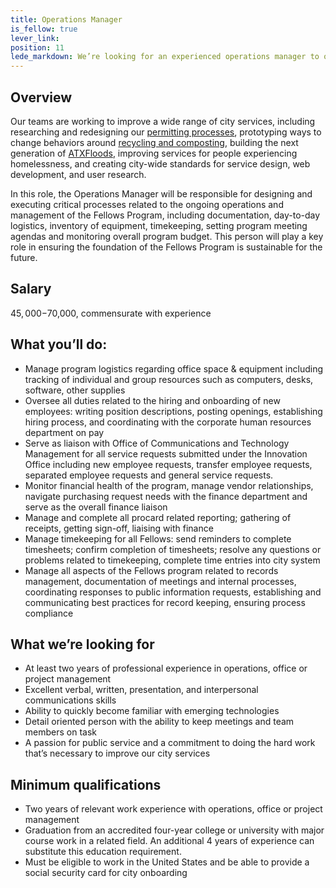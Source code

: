 ```yaml
---
title: Operations Manager
is_fellow: true
lever_link: 
position: 11
lede_markdown: We’re looking for an experienced operations manager to oversee day-to-day processes, events, and activities for the City of Austin’s Design, Technology, & Innovation Fellows Program.
---
```

## Overview
Our teams are working to improve a wide range of city services, including researching and redesigning our [permitting processes](http://www.austintexas.gov/department/development-services), prototyping ways to change behaviors around [recycling and composting](http://www.austintexas.gov/department/austin-resource-recovery), building the next generation of [ATXFloods](https://www.atxfloods.com), improving services for people experiencing homelessness, and creating city-wide standards for service design, web development, and user research.

In this role, the Operations Manager will be responsible for designing and executing critical processes related to the ongoing operations and management of the Fellows Program, including documentation, day-to-day logistics, inventory of equipment, timekeeping, setting program meeting agendas and monitoring overall program budget. This person will play a key role in ensuring the foundation of the Fellows Program is sustainable for the future. 
## Salary

$45,000-$70,000, commensurate with experience

## What you’ll do:

*   Manage program logistics regarding office space & equipment including tracking of individual and group resources such as computers, desks, software, other supplies
*   Oversee all duties related to the hiring and onboarding of new employees: writing position descriptions, posting openings, establishing hiring process, and coordinating with the corporate human resources department on pay
*   Serve as liaison with Office of Communications and Technology Management for all service requests submitted under the Innovation Office including new employee requests, transfer employee requests, separated employee requests and general service requests. 
*   Monitor financial health of the program, manage vendor relationships, navigate purchasing request needs with the finance department and serve as the overall finance liaison
*   Manage and complete all procard related reporting; gathering of receipts, getting sign-off, liaising with finance
*   Manage timekeeping for all Fellows: send reminders to complete timesheets; confirm completion of timesheets; resolve any questions or problems related to timekeeping, complete time entries into city system
*   Manage all aspects of the Fellows program related to records management, documentation of meetings and internal processes, coordinating responses to public information requests, establishing and communicating best practices for record keeping, ensuring process compliance

## What we’re looking for

*   At least two years of professional experience in operations, office or project management
*   Excellent verbal, written, presentation, and interpersonal communications skills
*   Ability to quickly become familiar with emerging technologies
*   Detail oriented person with the ability to keep meetings and team members on task
*   A passion for public service and a commitment to doing the hard work that’s necessary to improve our city services

## Minimum qualifications

*   Two years of relevant work experience with operations, office or project management
*   Graduation from an accredited four-year college or university with major course work in a related field. An additional 4 years of experience can substitute this education requirement.
*   Must be eligible to work in the United States and be able to provide a social security card for city onboarding
